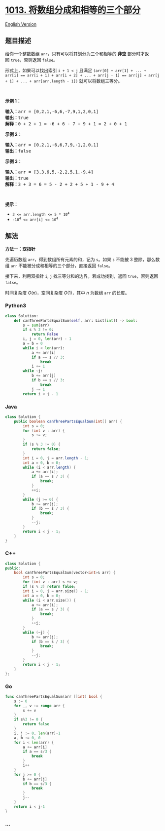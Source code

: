 # [1013. 将数组分成和相等的三个部分](https://leetcode.cn/problems/partition-array-into-three-parts-with-equal-sum)

[English Version](/solution/1000-1099/1013.Partition%20Array%20Into%20Three%20Parts%20With%20Equal%20Sum/README_EN.md)

## 题目描述

<!-- 这里写题目描述 -->

<p>给你一个整数数组 <code>arr</code>，只有可以将其划分为三个和相等的 <strong>非空</strong> 部分时才返回 <code>true</code>，否则返回 <code>false</code>。</p>

<p>形式上，如果可以找出索引 <code>i + 1 < j</code> 且满足 <code>(arr[0] + arr[1] + ... + arr[i] == arr[i + 1] + arr[i + 2] + ... + arr[j - 1] == arr[j] + arr[j + 1] + ... + arr[arr.length - 1])</code> 就可以将数组三等分。</p>

<p> </p>

<p><strong>示例 1：</strong></p>

<pre>
<strong>输入：</strong>arr = [0,2,1,-6,6,-7,9,1,2,0,1]
<strong>输出：</strong>true
<strong>解释：</strong>0 + 2 + 1 = -6 + 6 - 7 + 9 + 1 = 2 + 0 + 1
</pre>

<p><strong>示例 2：</strong></p>

<pre>
<strong>输入：</strong>arr = [0,2,1,-6,6,7,9,-1,2,0,1]
<strong>输出：</strong>false
</pre>

<p><strong>示例 3：</strong></p>

<pre>
<strong>输入：</strong>arr = [3,3,6,5,-2,2,5,1,-9,4]
<strong>输出：</strong>true
<strong>解释：</strong>3 + 3 = 6 = 5 - 2 + 2 + 5 + 1 - 9 + 4
</pre>

<p> </p>

<p><strong>提示：</strong></p>

<ul>
	<li><code>3 <= arr.length <= 5 * 10<sup>4</sup></code></li>
	<li><code>-10<sup>4</sup> <= arr[i] <= 10<sup>4</sup></code></li>
</ul>

## 解法

<!-- 这里可写通用的实现逻辑 -->

**方法一：双指针**

先遍历数组 `arr`，得到数组所有元素的和，记为 `s`。如果 `s` 不能被 3 整除，那么数组 `arr` 不能被分成和相等的三个部分，直接返回 `false`。

接下来，利用双指针 `i`, `j` 找三等分和的边界，若成功找到，返回 `true`，否则返回 `false`。

时间复杂度 $O(n)$，空间复杂度 $O(1)$，其中 $n$ 为数组 `arr` 的长度。

<!-- tabs:start -->

### **Python3**

<!-- 这里可写当前语言的特殊实现逻辑 -->

```python
class Solution:
    def canThreePartsEqualSum(self, arr: List[int]) -> bool:
        s = sum(arr)
        if s % 3 != 0:
            return False
        i, j = 0, len(arr) - 1
        a = b = 0
        while i < len(arr):
            a += arr[i]
            if a == s // 3:
                break
            i += 1
        while ~j:
            b += arr[j]
            if b == s // 3:
                break
            j -= 1
        return i < j - 1
```

### **Java**

<!-- 这里可写当前语言的特殊实现逻辑 -->

```java
class Solution {
    public boolean canThreePartsEqualSum(int[] arr) {
        int s = 0;
        for (int v : arr) {
            s += v;
        }
        if (s % 3 != 0) {
            return false;
        }
        int i = 0, j = arr.length - 1;
        int a = 0, b = 0;
        while (i < arr.length) {
            a += arr[i];
            if (a == s / 3) {
                break;
            }
            ++i;
        }
        while (j >= 0) {
            b += arr[j];
            if (b == s / 3) {
                break;
            }
            --j;
        }
        return i < j - 1;
    }
}
```

### **C++**

```cpp
class Solution {
public:
    bool canThreePartsEqualSum(vector<int>& arr) {
        int s = 0;
        for (int v : arr) s += v;
        if (s % 3) return false;
        int i = 0, j = arr.size() - 1;
        int a = 0, b = 0;
        while (i < arr.size()) {
            a += arr[i];
            if (a == s / 3) {
                break;
            }
            ++i;
        }
        while (~j) {
            b += arr[j];
            if (b == s / 3) {
                break;
            }
            --j;
        }
        return i < j - 1;
    }
};
```

### **Go**

```go
func canThreePartsEqualSum(arr []int) bool {
	s := 0
	for _, v := range arr {
		s += v
	}
	if s%3 != 0 {
		return false
	}
	i, j := 0, len(arr)-1
	a, b := 0, 0
	for i < len(arr) {
		a += arr[i]
		if a == s/3 {
			break
		}
		i++
	}
	for j >= 0 {
		b += arr[j]
		if b == s/3 {
			break
		}
		j--
	}
	return i < j-1
}
```

### **...**

```

```

<!-- tabs:end -->
